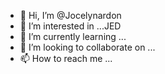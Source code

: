 - 👋 Hi, I’m @Jocelynardon
- 👀 I’m interested in ...JED
- 🌱 I’m currently learning ...
- 💞️ I’m looking to collaborate on ...
- 📫 How to reach me ...

<!---
Jocelynardon/Jocelynardon is a ✨ special ✨ repository because its `README.md` (this file) appears on your GitHub profile.
You can click the Preview link to take a look at your changes.
--->

